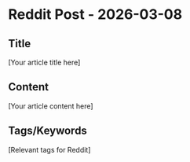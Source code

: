 # Reddit Post - 2026-03-08

## Title
[Your article title here]

## Content
[Your article content here]

## Tags/Keywords
[Relevant tags for Reddit]
